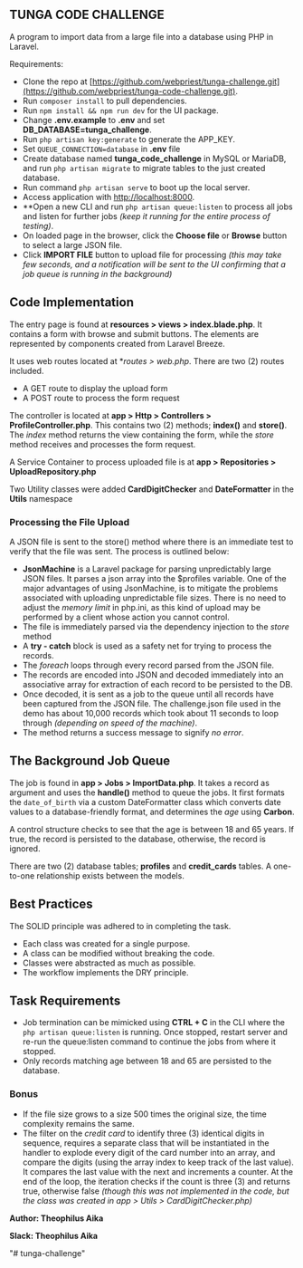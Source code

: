 ## TUNGA CODE CHALLENGE

A program to import data from a large file into a database using PHP in Laravel.

Requirements:

- Clone the repo at [https://github.com/webpriest/tunga-challenge.git](https://github.com/webpriest/tunga-code-challenge.git).
- Run `composer install` to pull dependencies.
- Run `npm install && npm run dev` for the UI package.
- Change **.env.example** to **.env** and set **DB_DATABASE=tunga_challenge**. 
- Run `php artisan key:generate` to generate the APP_KEY.
- Set `QUEUE_CONNECTION=database` in **.env** file
- Create database named **tunga_code_challenge** in MySQL or MariaDB, and run `php artisan migrate` to migrate tables to the just created database.
- Run command `php artisan serve` to boot up the local server.
- Access application with [http://localhost:8000](http://localhost:8000).
- **Open a new CLI and run `php artisan queue:listen` to process all jobs and listen for further jobs _(keep it running for the entire process of testing)_.
- On loaded page in the browser, click the **Choose file** or **Browse** button to select a large JSON file.
- Click **IMPORT FILE** button to upload file for processing *(this may take few seconds, and a notification will be sent to the UI confirming that a job queue is running in the background)*

## Code Implementation

The entry page is found at **resources > views > index.blade.php**. It contains a form with browse and submit buttons. The elements are represented by components created from Laravel Breeze.

It uses web routes located at **routes > web.php*. There are two (2) routes included. 
- A GET route to display the upload form
- A POST route to process the form request

The controller is located at **app > Http > Controllers > ProfileController.php**. This contains two (2) methods; **index()** and **store()**. The _index_ method returns the view containing the form, while the _store_ method receives and processes the form request.

A Service Container to process uploaded file is at **app > Repositories > UploadRepository.php**

Two Utility classes were added **CardDigitChecker** and **DateFormatter** in the **Utils** namespace

### Processing the File Upload

A JSON file is sent to the store() method where there is an immediate test to verify that the file was sent. The process is outlined below:

- **JsonMachine** is a Laravel package for parsing unpredictably large JSON files. It parses a json array into the $profiles variable. One of the major advantages of using JsonMachine, is to mitigate the problems associated with uploading unpredictable file sizes. There is no need to adjust the _memory limit_ in php.ini, as this kind of upload may be performed by a client whose action you cannot control.
- The file is immediately parsed via the dependency injection to the _store_ method
- A **try - catch** block is used as a safety net for trying to process the records.
- The _foreach_ loops through every record parsed from the JSON file.
- The records are encoded into JSON and decoded immediately into an associative array for extraction of each record to be persisted to the DB.
- Once decoded, it is sent as a job to the queue until all records have been captured from the JSON file. The challenge.json file used in the demo has about 10,000 records which took about 11 seconds to loop through _(depending on speed of the machine)_.
- The method returns a success message to signify _no error_.

## The Background Job Queue

The job is found in **app > Jobs > ImportData.php**. It takes a record as argument and uses the **handle()** method to queue the jobs. It first formats the `date_of_birth` via a custom DateFormatter class which converts date values to a database-friendly format, and determines the _age_ using **Carbon**.

A control structure checks to see that the age is between 18 and 65 years. If true, the record is persisted to the database, otherwise, the record is ignored.

There are two (2) database tables; **profiles** and **credit_cards** tables. A one-to-one relationship exists between the models.

## Best Practices

The SOLID principle was adhered to in completing the task. 
- Each class was created for a single purpose.
- A class can be modified without breaking the code.
- Classes were abstracted as much as possible.
- The workflow implements the DRY principle.

## Task Requirements
- Job termination can be mimicked using **CTRL + C** in the CLI where the `php artisan queue:listen` is running. Once stopped, restart server and re-run the queue:listen command to continue the jobs from where it stopped.
- Only records matching age between 18 and 65 are persisted to the database.

### Bonus
- If the file size grows to a size 500 times the original size, the time complexity remains the same.
- The filter on the _credit card_ to identify three (3) identical digits in sequence, requires a separate class that will be instantiated in the handler to explode every digit of the card number into an array, and compare the digits (using the array index to keep track of the last value). It compares the last value with the next and increments a counter. At the end of the loop, the iteration checks if the count is three (3) and returns true, otherwise false _(though this was not implemented in the code, but the class was created in app > Utils > CardDigitChecker.php)_

**Author: Theophilus Aika**

**Slack: Theophilus Aika**

"# tunga-challenge" 
